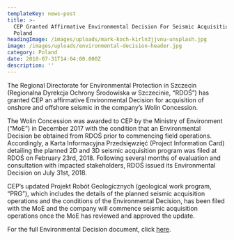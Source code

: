 ```yaml
---
templateKey: news-post
title: >-
  CEP Granted Affirmative Environmental Decision For Seismic Acquisition In
  Poland
headingImage: /images/uploads/mark-koch-kirln3jjvnu-unsplash.jpg
image: /images/uploads/environmental-decision-header.jpg
category: Poland
date: 2018-07-31T14:04:00.000Z
description: ''
---
```

The Regional Directorate for Environmental Protection in Szczecin (Regionalna Dyrekcja Ochrony Środowiska w Szczecinie, “RDOŚ”) has granted CEP an affirmative Environmental Decision for acquisition of onshore and offshore seismic in the company’s Wolin Concession.
 
The Wolin Concession was awarded to CEP by the Ministry of Environment (“MoE”) in December 2017 with the condition that an Environmental Decision be obtained from RDOŚ prior to commencing field operations. Accordingly, a Karta Informacyjna Przedsięwzięć (Project Information Card) detailing the planned 2D and 3D seismic acquisition program was filed at RDOŚ on February 23rd, 2018. Following several months of evaluation and consultation with impacted stakeholders, RDOŚ issued its Environmental Decision on July 31st, 2018.
 
CEP’s updated Projekt Robót Geologicznych (geological work program, “PRG”), which includes the details of the planned seismic acquisition operations and the conditions of the Environmental Decision, has been filed with the MoE and the company will commence seismic acquisition operations once the MoE has reviewed and approved the update.
 
For the full Environmental Decision document, click [here](https://www.cepetro.com/tl_files/cep/images/Kanadische%20Seite/Wolin_Environmental_Decision_July_31_2018.pdf).
